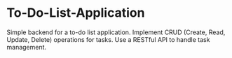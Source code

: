 # To-Do-List-Application
Simple backend for a to-do list application.
Implement CRUD (Create, Read, Update, Delete) operations for tasks.
Use a RESTful API to handle task management.  
